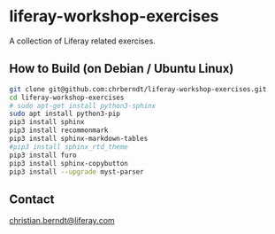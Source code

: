 # liferay-workshop-exercises

A collection of Liferay related exercises.

## How to Build (on Debian / Ubuntu Linux)

```bash
git clone git@github.com:chrberndt/liferay-workshop-exercises.git
cd liferay-workshop-exercises
# sudo apt-get install python3-sphinx
sudo apt install python3-pip
pip3 install sphinx
pip3 install recommonmark
pip3 install sphinx-markdown-tables
#pip3 install sphinx_rtd_theme
pip3 install furo
pip3 install sphinx-copybutton
pip3 install --upgrade myst-parser
```

## Contact

christian.berndt@liferay.com
